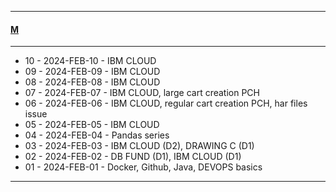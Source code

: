 
---

#### [M](https://github.com/ttltrk/TTT/blob/master/menu.md)

---

- 10 - 2024-FEB-10 - IBM CLOUD
- 09 - 2024-FEB-09 - IBM CLOUD
- 08 - 2024-FEB-08 - IBM CLOUD
- 07 - 2024-FEB-07 - IBM CLOUD, large cart creation PCH
- 06 - 2024-FEB-06 - IBM CLOUD, regular cart creation PCH, har files issue
- 05 - 2024-FEB-05 - IBM CLOUD
- 04 - 2024-FEB-04 - Pandas series
- 03 - 2024-FEB-03 - IBM CLOUD (D2), DRAWING C (D1)
- 02 - 2024-FEB-02 - DB FUND (D1), IBM CLOUD (D1)  
- 01 - 2024-FEB-01 - Docker, Github, Java, DEVOPS basics

---
